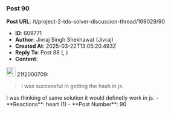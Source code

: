 ### Post 90
**Post URL**: /t/project-2-tds-solver-discussion-thread/169029/90
- **ID**: 609771
- **Author**: Jivraj Singh Shekhawat (Jivraj)
- **Created At**: 2025-03-22T13:05:20.493Z
- **Reply To**: Post 88 (, )
- **Content**:  
  <aside class="quote group-ds-students" data-username="21f2000709" data-post="88" data-topic="169029">
<div class="title">
<div class="quote-controls"></div>
<img alt="" width="24" height="24" src="https://dub1.discourse-cdn.com/flex013/user_avatar/discourse.onlinedegree.iitm.ac.in/21f2000709/48/134907_2.png" class="avatar"> 21f2000709:</div>
<blockquote>
I was successful in getting the hash in js.
</blockquote>
</aside>
I was thinking of same solution it would definetly work in js.
- **Reactions**: heart (1)
- **Post Number**: 90

